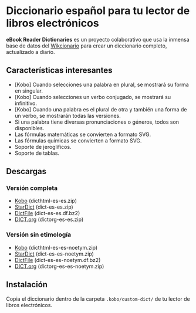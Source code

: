 # Diccionario español para tu lector de libros electrónicos

**eBook Reader Dictionaries** es un proyecto colaborativo que usa la inmensa base de datos del [Wikcionario](https://es.wiktionary.org/) para crear un diccionario completo, actualizado a diario.

## Características interesantes

- [Kobo] Cuando selecciones una palabra en plural, se mostrará su forma en singular.
- [Kobo] Cuando selecciones un verbo conjugado, se mostrará su infinitivo.
- [Kobo] Cuando una palabra es el plural de otra y también una forma de un verbo, se mostrarán todas las versiones.
- Si una palabra tiene diversas pronunciaciones o géneros, todos son disponibles.
- Las fórmulas matemáticas se convierten a formato SVG.
- Las fórmulas químicas se convierten a formato SVG.
- Soporte de jeroglíficos.
- Soporte de tablas.

## Descargas

### Versión completa

- [Kobo](https://github.com/BoboTiG/ebook-reader-dict/releases/download/es/dicthtml-es-es.zip) (dicthtml-es-es.zip)
- [StarDict](https://github.com/BoboTiG/ebook-reader-dict/releases/download/es/dict-es-es.zip) (dict-es-es.zip)
- [DictFile](https://github.com/BoboTiG/ebook-reader-dict/releases/download/es/dict-es-es.df.bz2) (dict-es-es.df.bz2)
- [DICT.org](https://github.com/BoboTiG/ebook-reader-dict/releases/download/es/dictorg-es-es.zip) (dictorg-es-es.zip)

### Versión sin etimología

- [Kobo](https://github.com/BoboTiG/ebook-reader-dict/releases/download/es/dicthtml-es-es-noetym.zip) (dicthtml-es-es-noetym.zip)
- [StarDict](https://github.com/BoboTiG/ebook-reader-dict/releases/download/es/dict-es-es-noetym.zip) (dict-es-es-noetym.zip)
- [DictFile](https://github.com/BoboTiG/ebook-reader-dict/releases/download/es/dict-es-es-noetym.df.bz2) (dict-es-es-noetym.df.bz2)
- [DICT.org](https://github.com/BoboTiG/ebook-reader-dict/releases/download/es/dictorg-es-es-noetym.zip) (dictorg-es-es-noetym.zip)

## Instalación

Copia el diccionario dentro de la carpeta `.kobo/custom-dict/` de tu lector de libros electrónicos.
